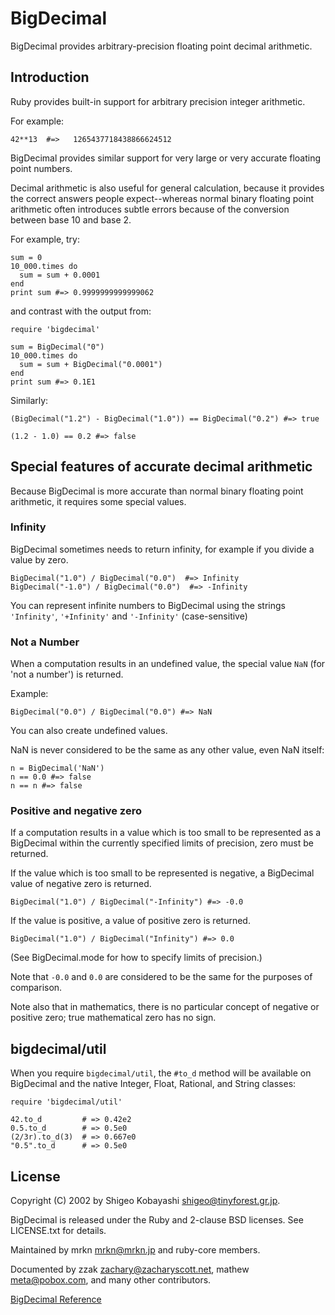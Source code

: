 # BigDecimal

BigDecimal provides arbitrary-precision floating point decimal arithmetic.

## Introduction

Ruby provides built-in support for arbitrary precision integer arithmetic.

For example:

    42**13  #=>   1265437718438866624512

BigDecimal provides similar support for very large or very accurate floating
point numbers.

Decimal arithmetic is also useful for general calculation, because it provides
the correct answers people expect--whereas normal binary floating point
arithmetic often introduces subtle errors because of the conversion between
base 10 and base 2.

For example, try:

    sum = 0
    10_000.times do
      sum = sum + 0.0001
    end
    print sum #=> 0.9999999999999062

and contrast with the output from:

    require 'bigdecimal'

    sum = BigDecimal("0")
    10_000.times do
      sum = sum + BigDecimal("0.0001")
    end
    print sum #=> 0.1E1

Similarly:

    (BigDecimal("1.2") - BigDecimal("1.0")) == BigDecimal("0.2") #=> true

    (1.2 - 1.0) == 0.2 #=> false

## Special features of accurate decimal arithmetic

Because BigDecimal is more accurate than normal binary floating point
arithmetic, it requires some special values.

### Infinity

BigDecimal sometimes needs to return infinity, for example if you divide a
value by zero.

    BigDecimal("1.0") / BigDecimal("0.0")  #=> Infinity
    BigDecimal("-1.0") / BigDecimal("0.0")  #=> -Infinity

You can represent infinite numbers to BigDecimal using the strings
`'Infinity'`, `'+Infinity'` and `'-Infinity'` (case-sensitive)

### Not a Number

When a computation results in an undefined value, the special value `NaN` (for
'not a number') is returned.

Example:

    BigDecimal("0.0") / BigDecimal("0.0") #=> NaN

You can also create undefined values.

NaN is never considered to be the same as any other value, even NaN itself:

    n = BigDecimal('NaN')
    n == 0.0 #=> false
    n == n #=> false

### Positive and negative zero

If a computation results in a value which is too small to be represented as a
BigDecimal within the currently specified limits of precision, zero must be
returned.

If the value which is too small to be represented is negative, a BigDecimal
value of negative zero is returned.

    BigDecimal("1.0") / BigDecimal("-Infinity") #=> -0.0

If the value is positive, a value of positive zero is returned.

    BigDecimal("1.0") / BigDecimal("Infinity") #=> 0.0

(See BigDecimal.mode for how to specify limits of precision.)

Note that `-0.0` and `0.0` are considered to be the same for the purposes of
comparison.

Note also that in mathematics, there is no particular concept of negative or
positive zero; true mathematical zero has no sign.

## bigdecimal/util

When you require `bigdecimal/util`, the `#to_d` method will be available on
BigDecimal and the native Integer, Float, Rational, and String classes:

    require 'bigdecimal/util'

    42.to_d         # => 0.42e2
    0.5.to_d        # => 0.5e0
    (2/3r).to_d(3)  # => 0.667e0
    "0.5".to_d      # => 0.5e0

## License

Copyright (C) 2002 by Shigeo Kobayashi <shigeo@tinyforest.gr.jp>.

BigDecimal is released under the Ruby and 2-clause BSD licenses. See
LICENSE.txt for details.

Maintained by mrkn <mrkn@mrkn.jp> and ruby-core members.

Documented by zzak <zachary@zacharyscott.net>, mathew <meta@pobox.com>, and
many other contributors.

[BigDecimal Reference](https://ruby-doc.org/stdlib-2.6/libdoc/bigdecimal/rdoc/BigDecimal.html)